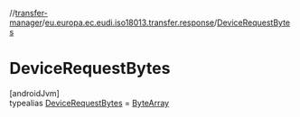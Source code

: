 //[transfer-manager](../../../index.md)/[eu.europa.ec.eudi.iso18013.transfer.response](../index.md)/[DeviceRequestBytes](index.md)

# DeviceRequestBytes

[androidJvm]\
typealias [DeviceRequestBytes](index.md) = [ByteArray](https://kotlinlang.org/api/latest/jvm/stdlib/kotlin/-byte-array/index.html)
